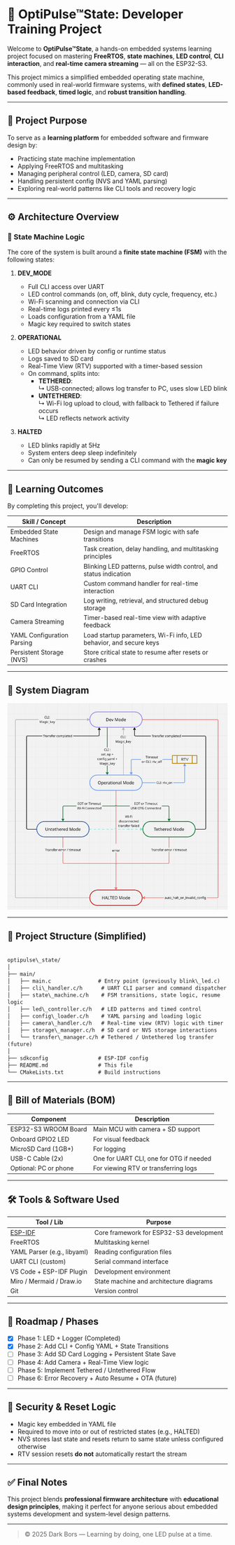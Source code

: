 
# 🌟 OptiPulse™State: Developer Training Project

Welcome to **OptiPulse™State**, a hands-on embedded systems learning project focused on mastering **FreeRTOS**, **state machines**, **LED control**, **CLI interaction**, and **real-time camera streaming** — all on the ESP32-S3.

This project mimics a simplified embedded operating state machine, commonly used in real-world firmware systems, with **defined states**, **LED-based feedback**, **timed logic**, and **robust transition handling**.

---

## 📌 Project Purpose

To serve as a **learning platform** for embedded software and firmware design by:

- Practicing state machine implementation
- Applying FreeRTOS and multitasking
- Managing peripheral control (LED, camera, SD card)
- Handling persistent config (NVS and YAML parsing)
- Exploring real-world patterns like CLI tools and recovery logic

---

## ⚙️ Architecture Overview

### 🔁 State Machine Logic

The core of the system is built around a **finite state machine (FSM)** with the following states:

1. **DEV_MODE**  
   - Full CLI access over UART  
   - LED control commands (on, off, blink, duty cycle, frequency, etc.)  
   - Wi-Fi scanning and connection via CLI  
   - Real-time logs printed every ≤1s  
   - Loads configuration from a YAML file  
   - Magic key required to switch states  

2. **OPERATIONAL**  
   - LED behavior driven by config or runtime status  
   - Logs saved to SD card  
   - Real-Time View (RTV) supported with a timer-based session  
   - On command, splits into:
     - **TETHERED**:  
       ↳ USB-connected; allows log transfer to PC, uses slow LED blink  
     - **UNTETHERED**:  
       ↳ Wi-Fi log upload to cloud, with fallback to Tethered if failure occurs  
       ↳ LED reflects network activity  

3. **HALTED**  
   - LED blinks rapidly at 5Hz  
   - System enters deep sleep indefinitely  
   - Can only be resumed by sending a CLI command with the **magic key**  

---

## 🧠 Learning Outcomes

By completing this project, you'll develop:

| Skill / Concept                     | Description                                                                 |
|------------------------------------|-----------------------------------------------------------------------------|
| Embedded State Machines            | Design and manage FSM logic with safe transitions                          |
| FreeRTOS                           | Task creation, delay handling, and multitasking principles                 |
| GPIO Control                       | Blinking LED patterns, pulse width control, and status indication          |
| UART CLI                           | Custom command handler for real-time interaction                           |
| SD Card Integration                | Log writing, retrieval, and structured debug storage                       |
| Camera Streaming                   | Timer-based real-time view with adaptive feedback                          |
| YAML Configuration Parsing         | Load startup parameters, Wi-Fi info, LED behavior, and secure keys         |
| Persistent Storage (NVS)           | Store critical state to resume after resets or crashes                     |

---

## 📐 System Diagram

![alt text](image.png)

---

## 📂 Project Structure (Simplified)

```

optipulse\_state/
│
├── main/
│   ├── main.c               # Entry point (previously blink\_led.c)
│   ├── cli\_handler.c/h      # UART CLI parser and command dispatcher
│   ├── state\_machine.c/h    # FSM transitions, state logic, resume logic
│   ├── led\_controller.c/h   # LED patterns and timed control
│   ├── config\_loader.c/h    # YAML parsing and loading logic
│   ├── camera\_handler.c/h   # Real-time view (RTV) logic with timer
│   ├── storage\_manager.c/h  # SD card or NVS storage interactions
│   └── transfer\_manager.c/h # Tethered / Untethered log transfer (future)
│
├── sdkconfig                # ESP-IDF config
├── README.md                # This file
└── CMakeLists.txt           # Build instructions

```

---

## 🔧 Bill of Materials (BOM)

| Component                     | Description                        |
|------------------------------|------------------------------------|
| ESP32-S3 WROOM Board         | Main MCU with camera + SD support  |
| Onboard GPIO2 LED            | For visual feedback                |
| MicroSD Card (1GB+)          | For logging                        |
| USB-C Cable (2x)             | One for UART CLI, one for OTG if needed |
| Optional: PC or phone        | For viewing RTV or transferring logs |

---

## 🛠️ Tools & Software Used

| Tool / Lib                   | Purpose                                      |
|-----------------------------|----------------------------------------------|
| [ESP-IDF](https://docs.espressif.com/projects/esp-idf/en/latest/esp32/) | Core framework for ESP32-S3 development |
| FreeRTOS                    | Multitasking kernel                          |
| YAML Parser (e.g., libyaml) | Reading configuration files                  |
| UART CLI (custom)           | Serial command interface                     |
| VS Code + ESP-IDF Plugin    | Development environment                      |
| Miro / Mermaid / Draw.io    | State machine and architecture diagrams      |
| Git                         | Version control                              |

---

## 🧭 Roadmap / Phases

- [x] Phase 1: LED + Logger (Completed)  
- [x] Phase 2: Add CLI + Config YAML + State Transitions  
- [ ] Phase 3: Add SD Card Logging + Persistent State Save  
- [ ] Phase 4: Add Camera + Real-Time View logic  
- [ ] Phase 5: Implement Tethered / Untethered Flow  
- [ ] Phase 6: Error Recovery + Auto Resume + OTA (future)

---

## 🔐 Security & Reset Logic

- Magic key embedded in YAML file  
- Required to move into or out of restricted states (e.g., HALTED)  
- NVS stores last state and resets return to same state unless configured otherwise  
- RTV session resets **do not** automatically restart the stream

---

## ✅ Final Notes

This project blends **professional firmware architecture** with **educational design principles**, making it perfect for anyone serious about embedded systems development and system-level design patterns.

---

> © 2025 Dark Bors — Learning by doing, one LED pulse at a time.
```
